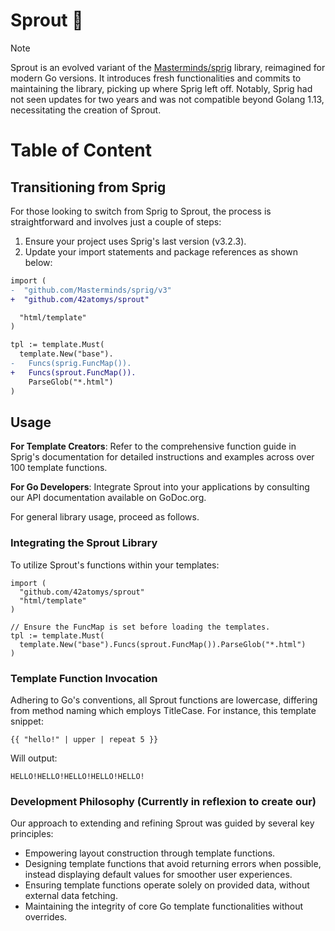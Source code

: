 # Sprout 🌱

> [!NOTE]
> Sprout is an evolved variant of the [Masterminds/sprig](https://github.com/Masterminds/sprig) library, reimagined for modern Go versions. It introduces fresh functionalities and commits to maintaining the library, picking up where Sprig left off. Notably, Sprig had not seen updates for two years and was not compatible beyond Golang 1.13, necessitating the creation of Sprout.

# Table of Content 



## Transitioning from Sprig

For those looking to switch from Sprig to Sprout, the process is straightforward and involves just a couple of steps:
1. Ensure your project uses Sprig's last version (v3.2.3).
2. Update your import statements and package references as shown below:
```diff
import (
-  "github.com/Masterminds/sprig/v3"
+  "github.com/42atomys/sprout"

  "html/template"
)

tpl := template.Must(
  template.New("base").
-   Funcs(sprig.FuncMap()).
+   Funcs(sprout.FuncMap()).
    ParseGlob("*.html")
)
```

## Usage

**For Template Creators**: Refer to the comprehensive function guide in Sprig's documentation for detailed instructions and examples across over 100 template functions.

**For Go Developers**: Integrate Sprout into your applications by consulting our API documentation available on GoDoc.org.

For general library usage, proceed as follows.

### Integrating the Sprout Library
To utilize Sprout's functions within your templates:


```golang
import (
  "github.com/42atomys/sprout"
  "html/template"
)

// Ensure the FuncMap is set before loading the templates.
tpl := template.Must(
  template.New("base").Funcs(sprout.FuncMap()).ParseGlob("*.html")
)
```

### Template Function Invocation
Adhering to Go's conventions, all Sprout functions are lowercase, differing from method naming which employs TitleCase. For instance, this template snippet:


```golang
{{ "hello!" | upper | repeat 5 }}
```
Will output:
```
HELLO!HELLO!HELLO!HELLO!HELLO!
```

### Development Philosophy (Currently in reflexion to create our)

Our approach to extending and refining Sprout was guided by several key principles:

- Empowering layout construction through template functions.
- Designing template functions that avoid returning errors when possible, instead displaying default values for smoother user experiences.
- Ensuring template functions operate solely on provided data, without external data fetching.
- Maintaining the integrity of core Go template functionalities without overrides.






